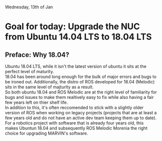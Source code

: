Wednesday, 13th of Jan  
# Goal for today: Upgrade the NUC from Ubuntu 14.04 LTS to 18.04 LTS  
## Preface: Why 18.04? 
Ubuntu 18.04 LTS, while it isn't the latest version of ubuntu it sits at the perfect level of maturity.  
18.04 has been around long enough for the bulk of major errors and bugs to be ironed out. Additionally, the distro of ROS developed for 18.04 (Melodic) sits in the same level of majturity as a result.  
So both ubuntu 18.04 and ROS Melodic are at the right level of familiarity for bugs and issues to make them realtively easy to fix while also having a fair few years left on thier shelf life.  
In addition to this, it's often reccomended to stick with a slightly older version of ROS when working on legacy projects (projects that are at least a few years old and do not have an active dev team keeping them up to date).  
For a robotics project with software that is already four years old, this makes Ubuntun 18.04 and subsequently ROS Melodic Morenia the right choice for upgrading MARVIN's software.  
